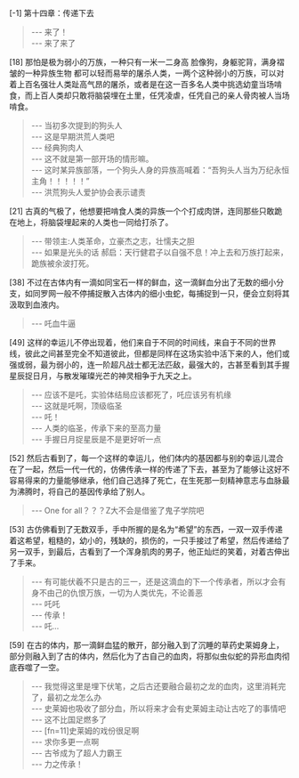 
[-1] 第十四章：传递下去
>--- 来了！<br>
>--- 来了来了<br>

[18] 那怕是极为弱小的万族，一种只有一米一二身高 脸像狗，身躯驼背，满身褶皱的一种异族生物 都可以轻而易举的屠杀人类，一两个这种弱小的万族，可以对着上百名强壮人类趾高气昂的屠杀，或者是在这一百多名人类中挑选幼童当场啃食，而上百人类却只敢将脑袋埋在土里，任凭凌虐，任凭自己的亲人骨肉被人当场啃食。
>--- 当初多次提到的狗头人<br>
>--- 这是早期洪荒人类吧<br>
>--- 经典狗肉人<br>
>--- 这不就是第一部开场的情形嘛。<br>
>--- 这时某异族部落，一个狗头人身的异族高喊着：“吾狗头人当为万纪永恒主角！！！！！”<br>
>--- 洪荒狗头人爱护协会表示谴责<br>

[21] 古真的气极了，他想要把啃食人类的异族一个个打成肉饼，连同那些只敢跪在地上，将脑袋埋起来的人类也一同给打杀了。
>--- 带领主:人类革命，立豪杰之志，壮懦夫之胆<br>
>--- 如果是光头的话
郝启：天行健君子以自强不息！冲上去和万族打起来，跪族被余波打死。<br>

[38] 不过在古体内有一滴如同宝石一样的鲜血，这一滴鲜血分出了无数的细小分支，如同罗网一般不停捕捉散入古体内的细小虫蛇，每捕捉到一只，便会立刻将其汲取到血液内。
>--- 吒血牛逼<br>

[49] 这样的幸运儿不停出现着，他们来自于不同的时间线，来自于不同的世界线，彼此之间甚至完全不知道彼此，但都是同样在这场实验中活下来的人，他们或强或弱，最为弱小的，连一阶超凡战士都无法匹敌，最强大的，古甚至看到其手握星辰捉日月，与散发璀璨光芒的神灵相争于九天之上。
>--- 应该不是吒，实验体结局应该都死了，吒应该另有机缘<br>
>--- 这就是吒啊，顶级临圣<br>
>--- 吒！<br>
>--- 人类的临圣，传承下来的至高力量<br>
>--- 手握日月捉星辰是不是更好听一点<br>

[52] 然后古看到了，每一个这样的幸运儿，他们体内的基因都与别的幸运儿混合在了一起，然后一代一代的，仿佛传承一样的传递了下去，甚至为了能够让这好不容易得来的力量能够继承，他们自己选择了死亡，在生死那一刻精神意志与血脉最为沸腾时，将自己的基因传承给了别人。
>--- One for all？？？Z大不会是借鉴了鬼子学院吧<br>

[53] 古仿佛看到了无数双手，手中所握的是名为“希望”的东西，一双一双手传递着这希望，粗糙的，幼小的，残缺的，损伤的，一只手接过了希望，然后传递给了另一双手，到最后，古看到了一个浑身肌肉的男子，他正灿烂的笑着，对着古伸出了手来。
>--- 有可能伏羲不只是古的三一，还是这滴血的下一个传承者，所以才会有身不由己的仇恨万族，一切为人类优先，不论善恶<br>
>--- 吒吒<br>
>--- 传承！<br>
>--- 吒…<br>

[59] 在古的体内，那一滴鲜血猛的散开，部分融入到了沉睡的草药史莱姆身上，部分则融入到了古的体内，然后化为了古自己的血肉，将那似虫似蛇的异形血肉彻底吞噬了一空。
>--- 我觉得这里是埋下伏笔，之后古还要融合最初之龙的血肉，这里消耗完了，最初之龙怎么办<br>
>--- 史莱姆也吸收了部分血，所以将来才会有史莱姆主动让古吃了的事情吧<br>
>--- 这不比国足燃多了<br>
>--- [fn=11]史莱姆的戏份很足啊<br>
>--- 求你多更一点啊<br>
>--- 古爷成为了超人力霸王<br>
>--- 力之传承！<br>
